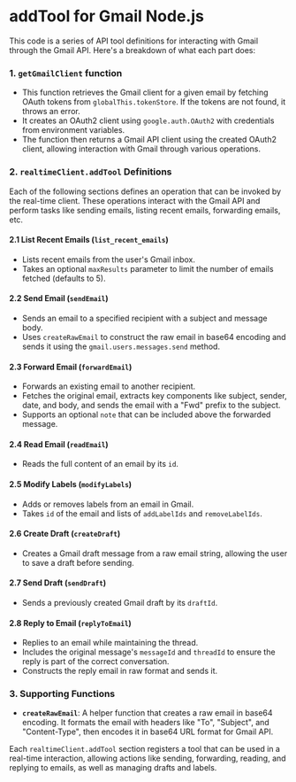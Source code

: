 # addTool for Gmail Node.js

This code is a series of API tool definitions for interacting with Gmail through the Gmail API. Here's a breakdown of what each part does:

### 1. `getGmailClient` function

* This function retrieves the Gmail client for a given email by fetching OAuth tokens from `globalThis.tokenStore`. If the tokens are not found, it throws an error.
* It creates an OAuth2 client using `google.auth.OAuth2` with credentials from environment variables.
* The function then returns a Gmail API client using the created OAuth2 client, allowing interaction with Gmail through various operations.

### 2. `realtimeClient.addTool` Definitions

Each of the following sections defines an operation that can be invoked by the real-time client. These operations interact with the Gmail API and perform tasks like sending emails, listing recent emails, forwarding emails, etc.

#### 2.1 **List Recent Emails** (`list_recent_emails`)

* Lists recent emails from the user's Gmail inbox.
* Takes an optional `maxResults` parameter to limit the number of emails fetched (defaults to 5).

#### 2.2 **Send Email** (`sendEmail`)

* Sends an email to a specified recipient with a subject and message body.
* Uses `createRawEmail` to construct the raw email in base64 encoding and sends it using the `gmail.users.messages.send` method.

#### 2.3 **Forward Email** (`forwardEmail`)

* Forwards an existing email to another recipient.
* Fetches the original email, extracts key components like subject, sender, date, and body, and sends the email with a "Fwd" prefix to the subject.
* Supports an optional `note` that can be included above the forwarded message.

#### 2.4 **Read Email** (`readEmail`)

* Reads the full content of an email by its `id`.

#### 2.5 **Modify Labels** (`modifyLabels`)

* Adds or removes labels from an email in Gmail.
* Takes `id` of the email and lists of `addLabelIds` and `removeLabelIds`.

#### 2.6 **Create Draft** (`createDraft`)

* Creates a Gmail draft message from a raw email string, allowing the user to save a draft before sending.

#### 2.7 **Send Draft** (`sendDraft`)

* Sends a previously created Gmail draft by its `draftId`.

#### 2.8 **Reply to Email** (`replyToEmail`)

* Replies to an email while maintaining the thread.
* Includes the original message's `messageId` and `threadId` to ensure the reply is part of the correct conversation.
* Constructs the reply email in raw format and sends it.

### 3. **Supporting Functions**

* **`createRawEmail`**: A helper function that creates a raw email in base64 encoding. It formats the email with headers like "To", "Subject", and "Content-Type", then encodes it in base64 URL format for Gmail API.

Each `realtimeClient.addTool` section registers a tool that can be used in a real-time interaction, allowing actions like sending, forwarding, reading, and replying to emails, as well as managing drafts and labels.

